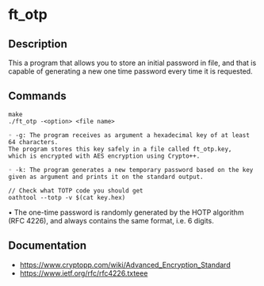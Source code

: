 # ft_otp

## Description
This a program that allows you to store
an initial password in file, and that is capable of generating a new one time password
every time it is requested.<br />

## Commands
```
make
./ft_otp -<option> <file name>

◦ -g: The program receives as argument a hexadecimal key of at least 64 characters.
The program stores this key safely in a file called ft_otp.key,
which is encrypted with AES encryption using Crypto++.

◦ -k: The program generates a new temporary password based on the key
given as argument and prints it on the standard output.

// Check what TOTP code you should get
oathtool --totp -v $(cat key.hex)
```

• The one-time password is randomly generated by the HOTP algorithm (RFC 4226), and always contains the
same format, i.e. 6 digits.

## Documentation
* https://www.cryptopp.com/wiki/Advanced_Encryption_Standard
* https://www.ietf.org/rfc/rfc4226.txteee
